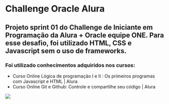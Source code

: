 # Challenge Oracle Alura

## Projeto sprint 01 do Challenge de Iniciante em Programação da Alura + Oracle equipe ONE. Para esse desafio, foi utilizado HTML, CSS e Javascript sem o uso de frameworks.

### Foi utilizado conhecimentos adquiridos nos cursos:
* Curso Online Lógica de programação I e II : Os primeiros programas com Javascript e HTML | Alura
* Curso Online Git e Github: Controle e compartilhe seu código | Alura

<img src="./movie/tumb.mp4">
